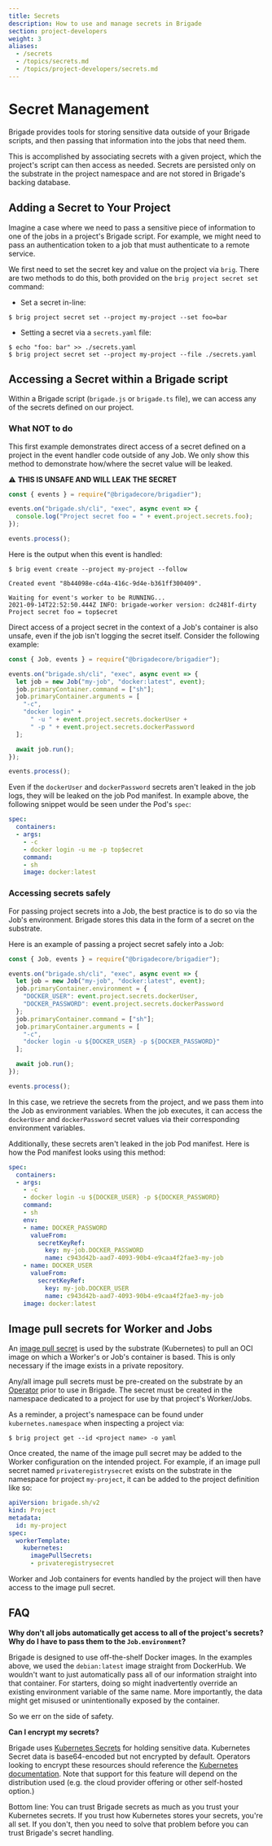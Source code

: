 ```yaml
---
title: Secrets
description: How to use and manage secrets in Brigade
section: project-developers
weight: 3
aliases:
  - /secrets
  - /topics/secrets.md
  - /topics/project-developers/secrets.md
---
```


# Secret Management

Brigade provides tools for storing sensitive data outside of your Brigade
scripts, and then passing that information into the jobs that need them.

This is accomplished by associating secrets with a given project, which the
project's script can then access as needed. Secrets are persisted only on the
substrate in the project namespace and are not stored in Brigade's backing
database.

## Adding a Secret to Your Project

Imagine a case where we need to pass a sensitive piece of information to one of
the jobs in a project's Brigade script. For example, we might need to pass an
authentication token to a job that must authenticate to a remote service.

We first need to set the secret key and value on the project via `brig`. There
are two methods to do this, both provided on the `brig project secret set`
command:

 * Set a secret in-line:

  ```console
  $ brig project secret set --project my-project --set foo=bar
  ```

  * Setting a secret via a `secrets.yaml` file:

  ```console
  $ echo "foo: bar" >> ./secrets.yaml
  $ brig project secret set --project my-project --file ./secrets.yaml
  ```

## Accessing a Secret within a Brigade script

Within a Brigade script (`brigade.js` or `brigade.ts` file), we can access any
of the secrets defined on our project.

### What NOT to do

This first example demonstrates direct access of a secret defined on a project
in the event handler code outside of any Job. We only show this method to
demonstrate how/where the secret value will be leaked.

⚠️ **THIS IS UNSAFE AND WILL LEAK THE SECRET**

```javascript
const { events } = require("@brigadecore/brigadier");

events.on("brigade.sh/cli", "exec", async event => {
  console.log("Project secret foo = " + event.project.secrets.foo);
});

events.process();
```

Here is the output when this event is handled:

```console
$ brig event create --project my-project --follow

Created event "8b44098e-cd4a-416c-9d4e-b361ff300409".

Waiting for event's worker to be RUNNING...
2021-09-14T22:52:50.444Z INFO: brigade-worker version: dc2481f-dirty
Project secret foo = top$ecret
```

Direct access of a project secret in the context of a Job's container is also
unsafe, even if the job isn't logging the secret itself. Consider the following
example:

```javascript
const { Job, events } = require("@brigadecore/brigadier");

events.on("brigade.sh/cli", "exec", async event => {
  let job = new Job("my-job", "docker:latest", event);
  job.primaryContainer.command = ["sh"];
  job.primaryContainer.arguments = [
    "-c",
    "docker login" +
      " -u " + event.project.secrets.dockerUser +
      " -p " + event.project.secrets.dockerPassword
  ];

  await job.run();
});

events.process();
```

Even if the `dockerUser` and `dockerPassword` secrets aren't leaked in the job
logs, they will be leaked on the job Pod manifest. In example above, the
following snippet would be seen under the Pod's `spec`:

```yaml
spec:
  containers:
  - args:
    - -c
    - docker login -u me -p top$ecret
    command:
    - sh
    image: docker:latest
```

### Accessing secrets safely

For passing project secrets into a Job, the best practice is to do so via the
Job's environment. Brigade stores this data in the form of a secret on the
substrate.

Here is an example of passing a project secret safely into a Job:

```javascript
const { Job, events } = require("@brigadecore/brigadier");

events.on("brigade.sh/cli", "exec", async event => {
  let job = new Job("my-job", "docker:latest", event);
  job.primaryContainer.environment = {
    "DOCKER_USER": event.project.secrets.dockerUser,
    "DOCKER_PASSWORD": event.project.secrets.dockerPassword
  };
  job.primaryContainer.command = ["sh"];
  job.primaryContainer.arguments = [
    "-c",
    "docker login -u ${DOCKER_USER} -p ${DOCKER_PASSWORD}"
  ];

  await job.run();
});

events.process();
```

In this case, we retrieve the secrets from the project, and we pass them into
the Job as environment variables. When the job executes, it can access the
`dockerUser` and `dockerPassword` secret values via their corresponding
environment variables.

Additionally, these secrets aren't leaked in the job Pod manifest. Here is how
the Pod manifest looks using this method:

```yaml
spec:
  containers:
  - args:
    - -c
    - docker login -u ${DOCKER_USER} -p ${DOCKER_PASSWORD}
    command:
    - sh
    env:
    - name: DOCKER_PASSWORD
      valueFrom:
        secretKeyRef:
          key: my-job.DOCKER_PASSWORD
          name: c943d42b-aad7-4093-90b4-e9caa4f2fae3-my-job
    - name: DOCKER_USER
      valueFrom:
        secretKeyRef:
          key: my-job.DOCKER_USER
          name: c943d42b-aad7-4093-90b4-e9caa4f2fae3-my-job
    image: docker:latest
```

## Image pull secrets for Worker and Jobs

An [image pull secret] is used by the substrate (Kubernetes) to pull an OCI
image on which a Worker's or Job's container is based. This is only necessary
if the image exists in a private repository.

Any/all image pull secrets must be pre-created on the substrate by an
[Operator] prior to use in Brigade. The secret must be created in the namespace
dedicated to a project for use by that project's Worker/Jobs.

As a reminder, a project's namespace can be found under `kubernetes.namespace`
when inspecting a project via:

```console
$ brig project get --id <project name> -o yaml
```

Once created, the name of the image pull secret may be added to the Worker
configuration on the intended project. For example, if an image pull secret
named `privateregistrysecret` exists on the substrate in the namespace for
project `my-project`, it can be added to the project definition like so:

```yaml
apiVersion: brigade.sh/v2
kind: Project
metadata:
  id: my-project
spec:
  workerTemplate:
    kubernetes:
      imagePullSecrets:
      - privateregistrysecret
```

Worker and Job containers for events handled by the project will then have
access to the image pull secret.

[image pull secret]: https://kubernetes.io/docs/tasks/configure-pod-container/pull-image-private-registry/
[Operator]: /topics/operators

## FAQ

**Why don't all jobs automatically get access to all of the project's secrets?
Why do I have to pass them to the `Job.environment`?**

Brigade is designed to use off-the-shelf Docker images. In the examples above,
we used the `debian:latest` image straight from DockerHub. We wouldn't want to
just automatically pass all of our information straight into that container.
For starters, doing so might inadvertently override an existing environment
variable of the same name. More importantly, the data might get misused or
unintentionally exposed by the container.

So we err on the side of safety.

**Can I encrypt my secrets?**

Brigade uses [Kubernetes Secrets] for holding sensitive data. Kubernetes Secret
data is base64-encoded but not encrypted by default. Operators looking to
encrypt these resources should reference the [Kubernetes documentation]. Note
that support for this feature will depend on the distribution used (e.g. the
cloud provider offering or other self-hosted option.)

Bottom line: You can trust Brigade secrets as much as you trust your Kubernetes
secrets. If you trust how Kubernetes stores your secrets, you're all set. If
you don't, then you need to solve that problem before you can trust Brigade's
secret handling.

[Kubernetes Secrets]: https://kubernetes.io/docs/concepts/configuration/secret/
[Kubernetes documentation]: https://kubernetes.io/docs/tasks/administer-cluster/encrypt-data/